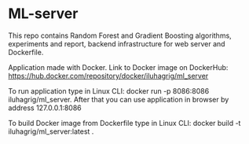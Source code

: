 # ML-server

This repo contains Random Forest and Gradient Boosting algorithms, experiments and report, backend infrastructure for web server and Dockerfile.

Application made with Docker. Link to Docker image on DockerHub: https://hub.docker.com/repository/docker/iluhagrig/ml_server

To run application type in Linux CLI: docker run -p 8086:8086 iluhagrig/ml_server. After that you can use application in browser by address 127.0.0.1:8086

To build Docker image from Dockerfile type in Linux CLI: docker build -t iluhagrig/ml_server:latest .
